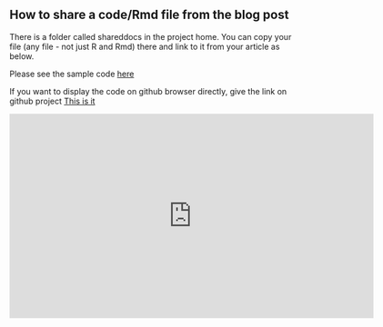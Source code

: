 ## How to share a code/Rmd file from the blog post

There is a folder called shareddocs in the project home. 
You can copy your file (any file - not just R and Rmd) there and link to it from your article as below.


Please see the sample code [here](https://joshua-farrell.github.io/shareddocs/temp.R)

If you want to display the code on github browser directly, give the link on github project
[This is it](https://github.com/joshua-farrell/joshua-farrell.github.io/blob/master/shareddocs/temp.R)


<iframe width="640" height="360" src="https://www.youtube-nocookie.com/embed/l2Of1-d5E5o?controls=0&showinfo=0" frameborder="0" allowfullscreen></iframe> 




